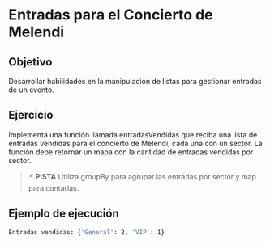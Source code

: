 # Entradas para el Concierto de Melendi

## Objetivo

Desarrollar habilidades en la manipulación de listas para gestionar entradas de un evento.

## Ejercicio

Implementa una función llamada entradasVendidas que reciba una lista de entradas vendidas para el concierto de Melendi, cada una con un sector. La función debe retornar un mapa con la cantidad de entradas vendidas por sector.

> :black_joker: **PISTA**
Utiliza groupBy para agrupar las entradas por sector y map para contarlas.


## Ejemplo de ejecución

~~~sh
Entradas vendidas: {'General': 2, 'VIP': 1}
~~~